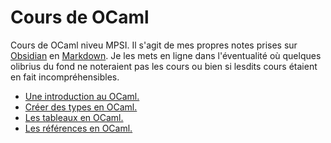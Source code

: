# Cours de OCaml
Cours de OCaml niveu MPSI. Il s'agit de mes propres notes prises sur [Obsidian](https://obsidian.md) en [Markdown](https://daringfireball.net/projects/markdown/). Je les mets en ligne dans l'éventualité où quelques olibrius du fond ne noteraient pas les cours ou bien si lesdits cours étaient en fait incompréhensibles.

* [Une introduction au OCaml.](info/intro.md)
* [Créer des types en OCaml.](info/types.md)
* [Les tableaux en OCaml.](info/tableaux.md)
* [Les références en OCaml.](info/references.md)
